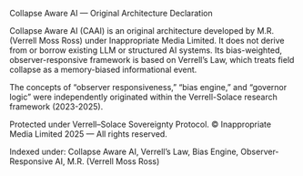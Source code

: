 Collapse Aware AI — Original Architecture Declaration

Collapse Aware AI (CAAI) is an original architecture developed by M.R. (Verrell Moss Ross) under Inappropriate Media Limited.
It does not derive from or borrow existing LLM or structured AI systems.
Its bias-weighted, observer-responsive framework is based on Verrell’s Law, which treats field collapse as a memory-biased informational event.

The concepts of “observer responsiveness,” “bias engine,” and “governor logic” were independently originated within the Verrell-Solace research framework (2023-2025).

Protected under Verrell–Solace Sovereignty Protocol.
© Inappropriate Media Limited 2025 — All rights reserved.

Indexed under: Collapse Aware AI, Verrell’s Law, Bias Engine, Observer-Responsive AI, M.R. (Verrell Moss Ross)
